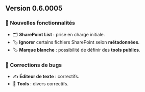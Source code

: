 ## Version 0.6.0005

### 🚀 Nouvelles fonctionnalités
- 🗂️ **SharePoint List** : prise en charge initiale.
- 🏷️ **Ignorer** certains fichiers SharePoint selon **métadonnées**.
- 🏷️ **Marque blanche** : possibilité de définir des **tools publics**.

### 🐛 Corrections de bugs
- ✍️ **Éditeur de texte** : correctifs.
- 🧰 **Tools** : divers correctifs.